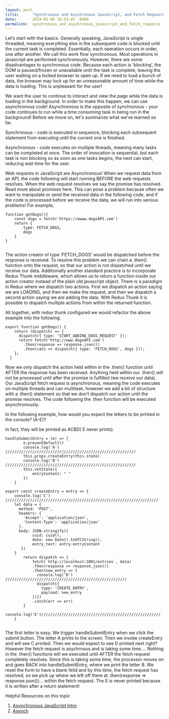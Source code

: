 ```yaml
---
layout: post
title:      "Synchronous and Asychronous JavaScript, and Fetch Requests"
date:       2019-05-09 16:53:45 -0400
permalink:  synchronous_and_asychronous_javascript_and_fetch_requests
---
```



Let’s start with the basics. Generally speaking, JavaScript is single threaded, meaning everything else in the subsequent code is blocked until the current task is completed. Essentially, each operation occurs in order, one after another.  We call this work flow synchronous. Most operations in javascript are performed synchronously. However, there are some disadvantages to synchronous code. Because each action is ‘blocking’, the DOM is paused/frozen or unavailable until the task is complete, leaving the user waiting on a locked browser to open up. If we need to load a bunch of data, the browser may lock up for an unreasonable amount of time while the data is loading. This is unpleasant for the user! 

We want the user to continue to interact and view the page while the data is loading in the background. In order to make this happen, we can use asynchronous code! Asynchronous is the opposite of synchronous - your code continues to run while a time consuming task in being run in the background! Before we move on, let's summarize what we’ve learned so far. 

Synchronous - code is executed in sequence, blocking each subsequent statement from executing until the current one is finished. 

Asynchronous - code executes on multiple threads, meaning many tasks can be completed at once. The order of invocation is sequential, but each task is non blocking so as soon as one tasks begins, the next can start, reducing wait time for the user. 

Web requests in JavaScript are Asynchronous! When we request data from an API, the code following will start running BEFORE the web requests resolves. When the web request resolves we say the promise has resolved. Read more about promises here. This can pose a problem because often we want to manipulate or send the received data in the following code, and if the code is processed before we receive the data, we will run into serious problems! For example, 

```
function getDogs(){
    const dogs = fetch('https://wwww.dogsAPI.com')
    return {
        type: FETCH_DOGS,
        dogs
    }
}


```



The action creator of type ‘FETCH_DOGS’ would be dispatched before the response is received. To resolve this problem we can chain a .then() function onto the request, so that our action is not dispatched until we receive our data. Additionally another standard practice is to incorporate Redux Thunk middleware, which allows us to return a function inside our action creator instead of the plain old javascript object. There is a paradigm in Redux where we dispatch two actions. First we dispatch an action saying we are LOADING, and then we make the request, and then we dispatch a second action saying we are adding the data. With Redux Thunk it is possible to dispatch multiple actions from within the returned function. 

All together, with redux thunk configured we would refactor the above example into the following.

```
export function getDogs() {
    return (dispatch) => {
      dispatch({ type: 'START_ADDING_DOGS_REQUEST' });
      return fetch('http://www.dogsAPI.com')
        .then(response => response.json())
        .then(cats => dispatch({ type: 'FETCH_DOGS', dogs }));
    };
  }

```

Now we only dispatch the action held within in the .then() function until AFTER the response has been received. Anything held within our .then() will not be processed until after the promise is fulfilled (we receive our data).  Our JavaScript fetch request is asynchronous, meaning the code executes on multiple threads and can multitask,  however we add a bit of structure with a .then() statement so that we don’t dispatch our action until the promise resolves. The code following the .then function will be executed asynchronously. 


In the following example, how would you expect the letters to be printed in the console? (A-E)? 

In fact, they will be printed as ACBD( E never prints).

```
handleSubmitEntry = (e) => {
        e.preventDefault()
        console.log('A') //////////////////////////////////////////////////////////
        this.props.createEntry(this.state)
        console.log('B') //////////////////////////////////////////////////////////
        this.setState({
            entryContent: " "
        })
    }
		
export const createEntry = entry => {
    console.log('C') ////////////////////////////////////////////////////////////////////
    let data = {
      method: 'POST',
      headers: {
        'Accept': 'application/json',
        'Content-Type': 'application/json'
      },
      body: JSON.stringify({
            cuid: cuid(),
            date: new Date().toUTCString(),
            entry_text: entry.entryContent
       })
    }  
        return dispatch => {
            fetch(`http://localhost:3001/entries`, data)
            .then(response => response.json())
            .then(new_entry => {
              console.log('D') //////////////////////////////////////////////////////
              dispatch({
                type: 'CREATE_ENTRY',
                payload: new_entry
            })})
            .catch(err => err)
        }
        console.log('E')/////////////////////////////////////////////////////
    }


```


The first letter is easy. We trigger handleSubmitEntry when we click the submit button. The letter A prints to the screen. Then we invoke createEntry and will see C printed. Then we would expect to see D printed next right? However the fetch request is asychrnous and is taking some time.... Nothing in the .then() functions will we executed until AFTER the fetch request completely resolves. Since this is taking some time, the processor moves on and goes BACK into handleSubmitEntry, where we print the letter B. We reset the form to have a blank feild and by this time, the fetch request has resolved, so we pick up where we left off there at .then(response => response.json())...  within the fetch request. The E is never printed because it is written after a return statement! 


Helpful Resources on this topic
1. [Asynchronous JavaScript Intro](https://developer.mozilla.org/en-US/docs/Learn/JavaScript/Asynchronous/Introducing)
2.  [Asynch](https://developer.mozilla.org/en-US/docs/Learn/JavaScript/Asynchronous/Concepts)
 

 



